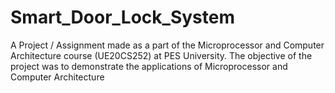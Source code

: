 # Smart_Door_Lock_System
A Project / Assignment made as a part of the Microprocessor and Computer Architecture course (UE20CS252) at PES University. The objective of the project was to demonstrate the applications of  Microprocessor and Computer Architecture 
